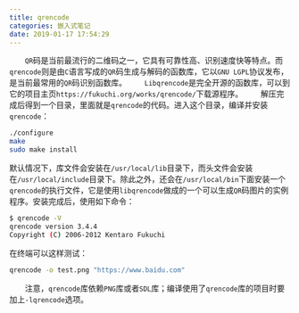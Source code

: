 ```yaml
---
title: qrencode
categories: 嵌入式笔记
date: 2019-01-17 17:54:29
---
```

&emsp;&emsp;`QR`码是当前最流行的二维码之一，它具有可靠性高、识别速度快等特点。而`qrencode`则是由`C`语言写成的`QR`码生成与解码的函数库，它以`GNU LGPL`协议发布，是当前最常用的`QR`码识别函数库。<!--more-->
&emsp;&emsp;`Libqrencode`是完全开源的函数库，可以到它的项目主页`https://fukuchi.org/works/qrencode/`下载源程序。
&emsp;&emsp;解压完成后得到一个目录，里面就是`qrencode`的代码。进入这个目录，编译并安装`qrencode`：

``` bash
./configure
make
sudo make install
```

默认情况下，库文件会安装在`/usr/local/lib`目录下，而头文件会安装在`/usr/local/include`目录下。除此之外，还会在`/usr/local/bin`下面安装一个`qrencode`的执行文件，它是使用`libqrencode`做成的一个可以生成`QR`码图片的实例程序。安装完成后，使用如下命令：

``` bash
$ qrencode -V
qrencode version 3.4.4
Copyright (C) 2006-2012 Kentaro Fukuchi
```

在终端可以这样测试：

``` bash
qrencode -o test.png "https://www.baidu.com"
```

&emsp;&emsp;注意，`qrencode`库依赖`PNG`库或者`SDL`库；编译使用了`qrencode`库的项目时要加上`-lqrencode`选项。